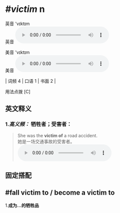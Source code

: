 # ***\#victim*** n
英音 'vɪktɪm  
英音
<audio src="./media/victim-B.aac" controls="controls"></audio>

美音 'vɪktɪm  
美音
<audio src="./media/victim.aac" controls="controls"></audio>



| 词频 4 | 口语 1 | 书面 2 |  

用法点拨  [C]

英文释义
---
### 1.*高义频：* **牺牲者；受害者：**  

 > She was the **victim of** a road accident.  
 > 她是一场交通事故的受害者。    
<audio src="./media/1-victim.aac" controls="controls"></audio>


固定搭配
---
## \#fall victim to / become a victim to
1.**成为…的牺牲品**  


